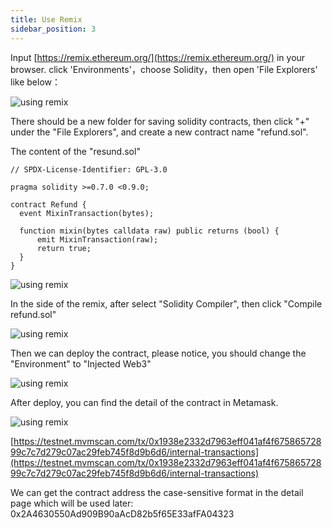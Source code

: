```yaml
---
title: Use Remix
sidebar_position: 3
---
```


Input [https://remix.ethereum.org/](https://remix.ethereum.org/) in your browser. click 'Environments'，choose Solidity，then open 'File Explorers' like below：

![using remix](./remix/using-remix-1.png)

There should be a new folder for saving solidity contracts, then click "+" under the "File Explorers", and create a new contract name "refund.sol".

The content of the "resund.sol"

```solidity
// SPDX-License-Identifier: GPL-3.0

pragma solidity >=0.7.0 <0.9.0;

contract Refund {
  event MixinTransaction(bytes);

  function mixin(bytes calldata raw) public returns (bool) {
      emit MixinTransaction(raw);
      return true;
  }
}
```

![using remix](./remix/using-remix-2.png)

In the side of the remix, after select "Solidity Compiler", then click "Compile refund.sol"

![using remix](./remix/using-remix-3.png)

Then we can deploy the contract, please notice, you should change the "Environment" to "Injected Web3"

![using remix](./remix/using-remix-4.png)

After deploy, you can find the detail of the contract in Metamask.

![using remix](./remix/using-remix-5.png)

[https://testnet.mvmscan.com/tx/0x1938e2332d7963eff041af4f67586572899c7c7d279c07ac29feb745f8d9b6d6/internal-transactions](https://testnet.mvmscan.com/tx/0x1938e2332d7963eff041af4f67586572899c7c7d279c07ac29feb745f8d9b6d6/internal-transactions)

We can get the contract address the case-sensitive format in the detail page which will be used later: 0x2A4630550Ad909B90aAcD82b5f65E33afFA04323
